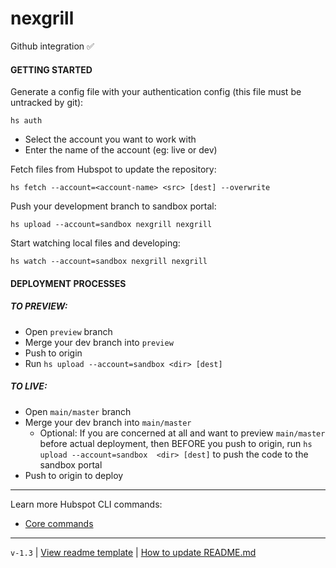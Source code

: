 # nexgrill

Github integration ✅

#### GETTING STARTED

Generate a config file with your authentication config (this file must be untracked by git):

```
hs auth
```
- Select the account you want to work with
- Enter the name of the account (eg: live or dev)

Fetch files from Hubspot to update the repository:

```
hs fetch --account=<account-name> <src> [dest] --overwrite
```

Push your development branch to sandbox portal:

```
hs upload --account=sandbox nexgrill nexgrill
```

Start watching local files and developing:

```
hs watch --account=sandbox nexgrill nexgrill
```

#### DEPLOYMENT PROCESSES

##### TO PREVIEW:
- Open `preview` branch
- Merge your dev branch into `preview`
- Push to origin
- Run `hs upload --account=sandbox <dir> [dest]`

##### TO LIVE:
- Open `main/master` branch
- Merge your dev branch into `main/master`
  - Optional: If you are concerned at all and want to preview `main/master` before actual deployment, then BEFORE you push to origin, run `hs upload --account=sandbox  <dir> [dest]` to push the code to the sandbox portal
- Push to origin to deploy

---

Learn more Hubspot CLI commands:
- [Core commands](https://developers.hubspot.com/docs/cms/developer-reference/local-development-cli#commands)

---

`v-1.3` | [View readme template](https://github.com/The-Web-Elite/readme-templates/blob/main/readme_hubspot_github.md) | [How to update README.md](https://www.youtube.com/watch?v=DYGKWZMWx3M&list=PLsgO5HWEeglee85Gtb1KjvBnykpA1-BCP&index=14)
